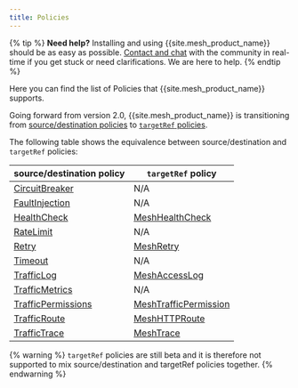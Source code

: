 ```yaml
---
title: Policies
---
```


{% tip %}
**Need help?** Installing and using {{site.mesh_product_name}} should be as easy as possible. [Contact and chat](/community) with the community in real-time if you get stuck or need clarifications. We are here to help.
{% endtip %}

Here you can find the list of Policies that {{site.mesh_product_name}} supports.

Going forward from version 2.0, {{site.mesh_product_name}} is transitioning from [source/destination policies](../general-notes-about-kuma-policies) to [`targetRef` policies](../targetref). 

The following table shows the equivalence between source/destination and `targetRef` policies:

| source/destination policy                    | `targetRef` policy                                |
|----------------------------------------------|---------------------------------------------------|
| [CircuitBreaker](../circuit-breaker)         | N/A                                               |
| [FaultInjection](../fault-injection)         | N/A                                               |
| [HealthCheck](../health-check)               | [MeshHealthCheck](../meshhealthcheck)             |
| [RateLimit](../rate-limit)                   | N/A                                               |
| [Retry](../retry)                            | [MeshRetry](../meshretry)                         |
| [Timeout](../timeout)                        | N/A                                               |
| [TrafficLog](../traffic-log)                 | [MeshAccessLog](../meshaccesslog)                 |
| [TrafficMetrics](../traffic-metrics)         | N/A                                               |
| [TrafficPermissions](../traffic-permissions) | [MeshTrafficPermission](../meshtrafficpermission) |
| [TrafficRoute](../traffic-route)             | [MeshHTTPRoute](../meshhttproute)                 |
| [TrafficTrace](../traffic-trace)             | [MeshTrace](../meshtrace)                         |

{% warning %}
`targetRef` policies are still beta and it is therefore not supported to mix source/destination and targetRef policies together.
{% endwarning %}
